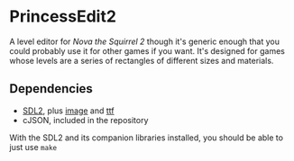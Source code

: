 PrincessEdit2
=============

A level editor for _Nova the Squirrel 2_ though it's generic enough that you could probably use it for other games if you want. It's designed for games whose levels are a series of rectangles of different sizes and materials.

Dependencies
--------------
- [SDL2](https://www.libsdl.org/), plus [image](https://www.libsdl.org/projects/SDL_image/) and [ttf](https://www.libsdl.org/projects/SDL_ttf/)
- cJSON, included in the repository

With the SDL2 and its companion libraries installed, you should be able to just use `make`
